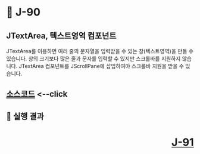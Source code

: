 # 📖 J-90

## JTextArea, 텍스트영역 컴포넌트
<p>
  JTextArea를 이용하면 여러 줄의 문자열을 입력받을 수 있는 창(텍스트영역)을 만들 수 있습니다.
  창의 크기보다 많은 줄과 문자를 입력할 수 있지만 스크롤바를 지원하지 않습니다.
  JTextArea 컴포넌트를 JScrollPane에 삽입하여야 스크롤바 지원을 받을 수 있습니다.
</p>

[소스코드](./.java) <--click
---

📘 실행 결과
---

# <p align="right">[J-91](./J_91.md)</p>

